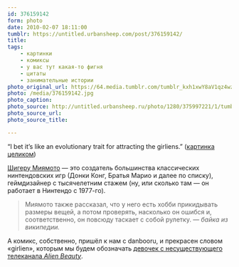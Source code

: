 ```yaml
---
id: 376159142
form: photo
date: 2010-02-07 18:11:00
tumblr: https://untitled.urbansheep.com/post/376159142/
title:
tags:
    - картинки
    - комиксы
    - у вас тут какая-то фигня
    - цитаты
    - занимательные истории
photo_original_url: https://64.media.tumblr.com/tumblr_kxh1xwY8aV1qz4wzio1_1280.jpg
photo: /media/376159142.jpg
photo_caption: 
photo_source: http://untitled.urbansheep.ru/photo/1280/375997221/1/tumblr_kxh1xwY8aV1qz4wzi
photo_source_url:
photo_source_title:

---
```


<p>“I bet it’s like an evolutionary trait for attracting the girliens.” (<a href="http://untitled.urbansheep.ru/photo/1280/375997221/1/tumblr_kxh1xwY8aV1qz4wzi">картинка целиком</a>)</p>

<p><a href="http://en.wikipedia.org/wiki/Shigeru_Miyamoto">Шигеру Миямото</a> — это создатель большинства классических нинтендовских игр (Донки Конг, Братья Марио и далее по списку), геймдизайнер с тысячелетним стажем (ну, или сколько там — он работает в Нинтендо с 1977-го).</p>

<blockquote><p>Миямото также рассказал, что у него есть хобби прикидывать размеры вещей, а потом проверять, насколько он ошибся и, соответственно, он повсюду таскает с собой рулетку. <i>— байка из википедии.</i></p></blockquote>

<p>А комикс, собственно, пришёл к нам с danbooru, и прекрасен словом «girlien», которым мы будем обозначать <a href="http://untitled.urbansheep.ru/post/344274408/agata">девочек с несуществующего телеканала <i>Alien Beauty</i></a>.</p>
